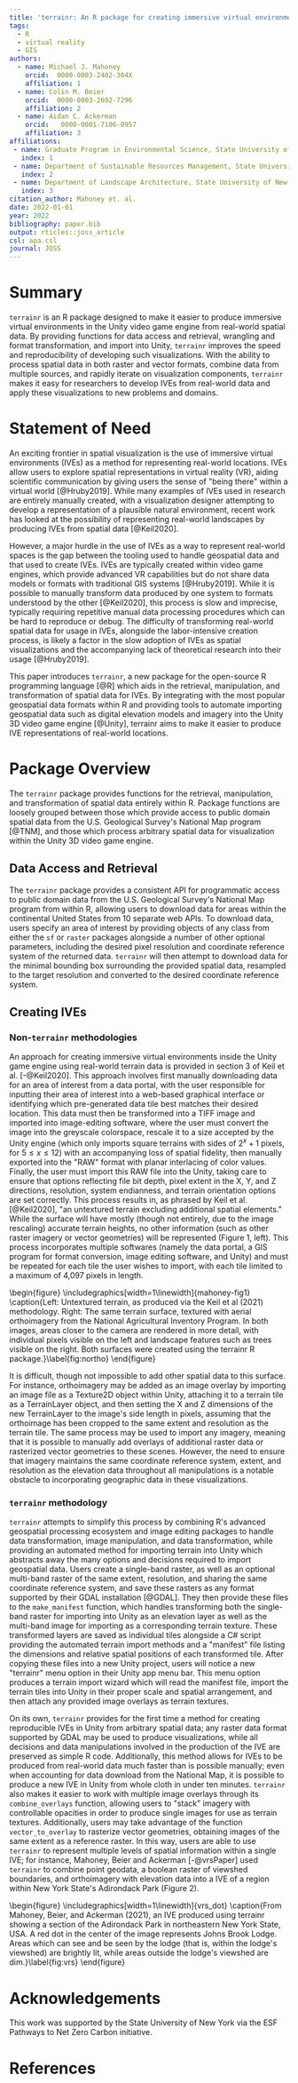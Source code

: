 ```yaml
---
title: 'terrainr: An R package for creating immersive virtual environments'
tags:
  - R
  - virtual reality
  - GIS
authors:
  - name: Michael J. Mahoney
    orcid:  0000-0003-2402-304X 
    affiliation: 1
  - name: Colin M. Beier
    orcid:  0000-0003-2692-7296 
    affiliation: 2
  - name: Aidan C. Ackerman
    orcid:   0000-0001-7106-0957 
    affiliation: 3
affiliations:
 - name: Graduate Program in Environmental Science, State University of New York College of Environmental Science and Forestry, Syracuse, New York, USA
   index: 1
 - name: Department of Sustainable Resources Management, State University of New York College of Environmental Science and Forestry, Syracuse, New York, USA
   index: 2
 - name: Department of Landscape Architecture, State University of New York College of Environmental Science and Forestry, Syracuse, New York, USA
   index: 3
citation_author: Mahoney et. al.
date: 2022-01-01
year: 2022
bibliography: paper.bib
output: rticles::joss_article
csl: apa.csl
journal: JOSS
---
```



# Summary

`terrainr` is an R package designed to make it easier to produce immersive 
virtual environments in the Unity video game engine from real-world spatial data.
By providing functions for data access and retrieval, wrangling and format
transformation, and import into Unity, `terrainr` improves the speed and 
reproducibility of developing such visualizations. With the ability to process
spatial data in both raster and vector formats, combine data from multiple 
sources, and rapidly iterate on visualization components, `terrainr` makes it 
easy for researchers to develop IVEs from real-world data and apply these 
visualizations to new problems and domains.

# Statement of Need

An exciting frontier in spatial visualization is the use of immersive virtual environments (IVEs) 
as a method for representing real-world locations.
IVEs allow users to explore spatial representations in virtual reality (VR), 
aiding scientific communication by giving users the sense of "being there" within
a virtual world [@Hruby2019].
While many examples of IVEs used in research are entirely manually created,
with a visualization designer attempting to develop a representation of a plausible
natural environment,
recent work has looked at the possibility of representing real-world landscapes
by producing IVEs from spatial data [@Keil2020]. 

However, a major hurdle in the use of IVEs as a way to represent real-world 
spaces is the gap between the tooling used to handle geospatial data and that 
used to create IVEs. 
IVEs are typically created within video game engines, which provide advanced VR capabilities 
but do not share data models or formats with traditional GIS systems [@Hruby2019].
While it is possible to manually transform data produced by one system to formats understood by the other [@Keil2020],
this process is slow and imprecise, 
typically requiring repetitive manual data processing procedures which can be hard to reproduce or debug.
The difficulty of transforming real-world spatial data for usage in IVEs, alongside the labor-intensive creation process, is likely a factor in the slow adoption of IVEs as spatial visualizations and the accompanying lack of theoretical research into their usage [@Hruby2019].

This paper introduces `terrainr`, a new package for the open-source R programming language [@R]
which aids in the retrieval, manipulation, and transformation of spatial data for IVEs.
By integrating with the most popular geospatial data formats within R 
and providing tools to automate importing geospatial data 
such as digital elevation models and imagery
into the Unity 3D video game engine [@Unity],
terrainr aims to make it easier to produce IVE representations of real-world locations. 

# Package Overview

The `terrainr` package provides functions for the retrieval, manipulation, and transformation
of spatial data entirely within R. Package functions are loosely grouped between those
which provide access to public domain spatial data from the U.S. Geological Survey's National Map program [@TNM],
and those which process arbitrary spatial data for visualization within the Unity 3D video game engine.

## Data Access and Retrieval

The `terrainr` package provides a consistent API for programmatic access to 
public domain data from the U.S. Geological Survey's National Map program 
from within R, 
allowing users to download data for areas within the continental United States from 10 separate
web APIs. 
To download data, users specify an area of interest by providing objects of any 
class from either the `sf` or `raster` packages alongside a number of other 
optional parameters, including the desired pixel resolution and coordinate 
reference system of the returned data.
`terrainr` will then attempt to download data for the minimal bounding box 
surrounding the provided spatial data, resampled to the target resolution and 
converted to the desired coordinate reference system.

## Creating IVEs

### Non-`terrainr` methodologies

An approach for creating immersive virtual environments inside the Unity game 
engine using real-world terrain data is provided in section 3 of Keil et al.
[-@Keil2020]. 
This approach involves first manually downloading data for an area of interest
from a data portal, with the user responsible for inputting their area of 
interest into a web-based graphical interface or identifying which pre-generated
data tile best matches their desired location.
This data must then be transformed into a TIFF image and imported into 
image-editing software, where the user must convert the image 
into the greyscale colorspace, rescale it to a size accepted by the Unity engine
(which only imports square terrains with sides of $2^{x} + 1$ pixels, for $5 \leq x \leq 12$)
with an accompanying loss of spatial fidelity,
then manually exported into the "RAW" format with planar interlacing of color values.
Finally, the user must import this RAW file into the Unity, taking care
to ensure that options reflecting file bit depth, pixel extent in the X, Y, and 
Z directions, resolution, system endianness, and terrain orientation options
are set correctly. 
This process results in, as phrased by Keil et al. [@Keil2020], "an untextured 
terrain excluding additional spatial elements." 
While the surface will have mostly (though not entirely, due to the image rescaling)
accurate terrain heights, no other information (such as other raster imagery or
vector geometries) will be represented (Figure 1, left). 
This process incorporates multiple softwares 
(namely the data portal, a GIS program for format conversion, image editing software, and Unity) 
and must be repeated for each tile the user wishes to import, 
with each tile limited to a maximum of 4,097 pixels in length.

\begin{figure}
\includegraphics[width=1\linewidth]{mahoney-fig1} \caption{Left: Untextured terrain, as produced via the Keil et al (2021) methodology. Right: The same terrain surface, textured with aerial orthoimagery from the National Agricultural Inventory Program. In both images, areas closer to the camera are rendered in more detail, with individual pixels visible on the left and landscape features such as trees visible on the right. Both surfaces were created using the terrainr R package.}\label{fig:northo}
\end{figure}

It is difficult, though not impossible to add other spatial data to this 
surface. For instance, orthoimagery may be added as an image overlay by 
importing an image file as a Texture2D object within Unity, attaching it to a 
terrain tile as a TerrainLayer object, and then setting the X and Z dimensions 
of the new TerrainLayer to the image's side length in pixels, assuming that the
orthoimage has been cropped to the same extent and resolution as the terrain 
tile. The same process may be used to import any imagery, meaning that it is 
possible to manually add overlays of additional raster data or rasterized vector 
geometries to these scenes. However, the need to ensure that imagery maintains
the same coordinate reference system, extent, and resolution as the elevation
data throughout all manipulations is a notable obstacle to incorporating 
geographic data in these visualizations.

### `terrainr` methodology

`terrainr` attempts to simplify this process by combining R's advanced 
geospatial processing ecosystem and image editing packages to handle 
data transformation, image manipulation, and data transformation, 
while providing an automated method for importing terrain into Unity 
which abstracts away the many options and decisions required to import
geospatial data.
Users create a single-band raster, as well as an optional multi-band raster of
the same extent, resolution, and sharing the same coordinate reference system,
and save these rasters as any format supported by their GDAL installation [@GDAL].
They then provide these files to the `make_manifest` function, which handles
transforming both the single-band raster for importing into Unity as an elevation layer
as well as the multi-band image for importing as a corresponding terrain texture. 
These transformed layers are saved as individual tiles alongside a C# script
providing the automated terrain import methods and a "manifest" file listing 
the dimensions and relative spatial positions of each transformed tile.
After copying these files into a new Unity project, users will notice a new
"terrainr" menu option in their Unity app menu bar. 
This menu option produces a terrain import wizard which will read the manifest
file, import the terrain tiles into Unity in their proper scale and spatial 
arrangement, and then attach any provided image overlays as terrain textures.

On its own, `terrainr` provides for the first time a method for creating 
reproducible IVEs in Unity from arbitrary spatial data; any raster 
data format supported by GDAL may be used to produce visualizations, while all
decisions and data manipulations involved in the production of the IVE are 
preserved as simple R code. Additionally, this method allows for IVEs to be 
produced from real-world data much faster than is possible manually; even when
accounting for data download from the National Map, it is possible to produce a
new IVE in Unity from whole cloth in under ten minutes.
`terrainr` also makes it easier to work with multiple image overlays through its
`combine_overlays` function, allowing users to "stack" imagery with controllable
opacities in order to produce single images for use as terrain textures. 
Additionally, users may take advantage of the function `vector_to_overlay` to 
rasterize vector geometries, obtaining images of the same extent as a reference
raster. 
In this way, users are able to use `terrainr` to represent multiple levels
of spatial information within a single IVE; 
for instance, Mahoney, Beier and Ackerman [-@vrsPaper] used `terrainr` 
to combine point geodata, 
a boolean raster of viewshed boundaries, 
and orthoimagery 
with elevation data 
into a IVE of a region within New York State's Adirondack Park (Figure 2).

\begin{figure}
\includegraphics[width=1\linewidth]{vrs_dot} \caption{From Mahoney, Beier, and Ackerman (2021), an IVE produced using terrainr showing a section of the Adirondack Park in northeastern New York State, USA. A red dot in the center of the image represents Johns Brook Lodge. Areas which can see and be seen by the lodge (that is, within the lodge's viewshed) are brightly lit, while areas outside the lodge's viewshed are dim.}\label{fig:vrs}
\end{figure}

# Acknowledgements

This work was supported by the State University of New York via the ESF Pathways 
to Net Zero Carbon initiative.

# References
